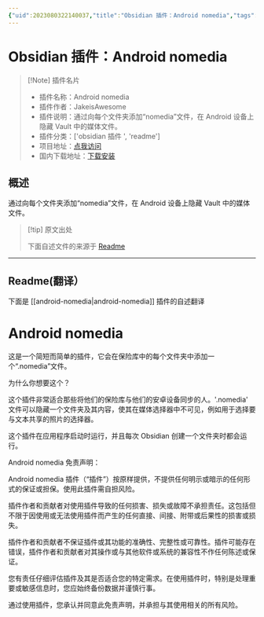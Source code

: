 ```yaml
---
{"uid":2023080322140037,"title":"Obsidian 插件：Android nomedia","tags":["obsidian插件","readme"],"description":"通过向每个文件夹添加“nomedia”文件，在Android设备上隐藏Vault中的媒体文件。","author":"AI","type":"readme","draft":false,"editable":false,"modified":20230101000000,"dg-publish":true,"permalink":"/lake-of-knowledge/10-obsidian/obsidian/readme/android-nomedia-readme/","dgPassFrontmatter":true}
---
```



# Obsidian 插件：Android nomedia

> [!Note] 插件名片
> - 插件名称：Android nomedia
> - 插件作者：JakeisAwesome
> - 插件说明：通过向每个文件夹添加“nomedia”文件，在 Android 设备上隐藏 Vault 中的媒体文件。
> - 插件分类：['obsidian 插件 ', 'readme']
> - 项目地址：[点我访问](https://github.com/calomancer/android.nomedia)
> - 国内下载地址：[下载安装](https://pkmer.cn/products/plugin/pluginMarket/?android-nomedia)

## 概述

通过向每个文件夹添加“nomedia”文件，在 Android 设备上隐藏 Vault 中的媒体文件。

> [!tip] 原文出处
>
>下面自述文件的来源于 [Readme](https://ghproxy.net/https://raw.githubusercontent.com/calomancer/android.nomedia/master/README.md)
>

---

## Readme(翻译）

下面是 [[android-nomedia\|android-nomedia]] 插件的自述翻译

# Android nomedia

这是一个简短而简单的插件，它会在保险库中的每个文件夹中添加一个“.nomedia”文件。

为什么你想要这个？

这个插件非常适合那些将他们的保险库与他们的安卓设备同步的人。'.nomedia' 文件可以隐藏一个文件夹及其内容，使其在媒体选择器中不可见，例如用于选择要与文本共享的照片的选择器。

这个插件在应用程序启动时运行，并且每次 Obsidian 创建一个文件夹时都会运行。

Android nomedia 免责声明：

Android nomedia 插件（“插件”）按原样提供，不提供任何明示或暗示的任何形式的保证或担保。使用此插件需自担风险。

插件作者和贡献者对使用插件导致的任何损害、损失或故障不承担责任。这包括但不限于因使用或无法使用插件而产生的任何直接、间接、附带或后果性的损害或损失。

插件作者和贡献者不保证插件或其功能的准确性、完整性或可靠性。插件可能存在错误，插件作者和贡献者对其操作或与其他软件或系统的兼容性不作任何陈述或保证。

您有责任仔细评估插件及其是否适合您的特定需求。在使用插件时，特别是处理重要或敏感信息时，您应始终备份数据并谨慎行事。

通过使用插件，您承认并同意此免责声明，并承担与其使用相关的所有风险。
